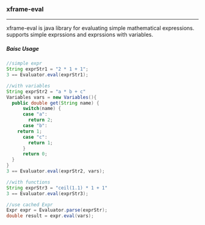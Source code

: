 ### xframe-eval
---

xframe-eval is java library for evaluating simple mathematical expressions. supports simple exprssions and exprssions with variables.

##### Baisc Usage
```java
//simple expr
String exprStr1 = "2 * 1 + 1";
3 == Evaluator.eval(exprStr1);

//with variables
String exprStr2 = "a * b + c"
Variables vars = new Variables(){
  public double get(String name) {
      switch(name) {
      case "a":
        return 2;
      case "b":
	return 1;
      case "c":
        return 1;
      }
      return 0;
  }
}
3 == Evaluator.eval(exprStr2, vars);

//with functions
String exprStr3 = "ceil(1.1) * 1 + 1"
3 == Evaluator.eval(exprStr3);

//use cached Expr
Expr expr = Evaluator.parse(exprStr);
double result = expr.eval(vars);
```
